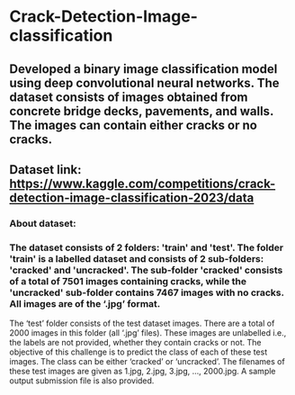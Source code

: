 # Crack-Detection-Image-classification
## Developed a binary image classification model using deep convolutional neural networks. The dataset consists of images obtained from concrete bridge decks, pavements, and walls. The images can contain either cracks or no cracks. 

## Dataset link: https://www.kaggle.com/competitions/crack-detection-image-classification-2023/data
### About dataset:
### The dataset consists of 2 folders: 'train' and 'test'. The folder 'train' is a labelled dataset and consists of 2 sub-folders: 'cracked' and 'uncracked'. The sub-folder 'cracked' consists of a total of 7501 images containing cracks, while the 'uncracked' sub-folder contains 7467 images with no cracks. All images are of the ‘.jpg’ format.
The ‘test’ folder consists of the test dataset images. There are a total of 2000 images in this folder (all ‘.jpg’ files). These images are unlabelled i.e., the labels are not provided, whether they contain cracks or not. The objective of this challenge is to predict the class of each of these test images. The class can be either ‘cracked’ or ‘uncracked’. The filenames of these test images are given as 1.jpg, 2.jpg, 3.jpg, …, 2000.jpg.
A sample output submission file is also provided.
